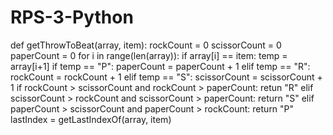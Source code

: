 # RPS-3-Python

def getThrowToBeat(array, item):
	rockCount = 0
	scissorCount = 0
	paperCount = 0
	for i in range(len(array)):
		if array[i] == item:
			temp = array[i+1]
			if temp == "P":
				paperCount = paperCount + 1
			elif temp == "R":
				rockCount = rockCount + 1
			elif temp == "S":
				scissorCount = scissorCount + 1
	if rockCount > scissorCount and rockCount > paperCount:
		retun "R"
	elif scissorCount > rockCount and scissorCount > paperCount:
		return "S"
	elif paperCount > scissorCount and paperCount > rockCount:
		return "P"
	lastIndex = getLastIndexOf(array, item)
